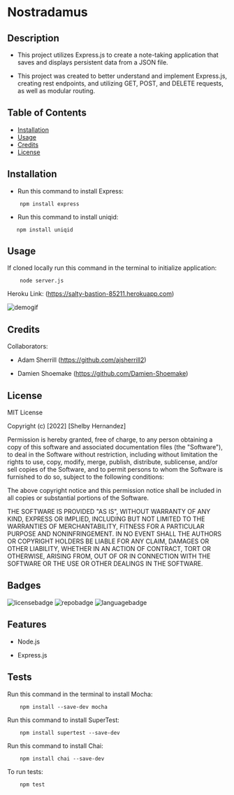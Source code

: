 # Nostradamus

## Description


- This project utilizes Express.js to create a note-taking application that saves and displays persistent data from a JSON file.

- This project was created to better understand and implement Express.js, creating rest endpoints, and utilizing GET, POST, and DELETE requests, as well as modular routing.

## Table of Contents

- [Installation](#installation)
- [Usage](#usage)
- [Credits](#credits)
- [License](#license)

## Installation

- Run this command to install Express:

```
    npm install express
```

 - Run this command to install uniqid:

 ```
    npm install uniqid
 ```

## Usage

If cloned locally run this command in the terminal to initialize application: 

```
    node server.js
```

Heroku Link: (https://salty-bastion-85211.herokuapp.com)

![demogif](public/assets/images/demo.gif)



## Credits

Collaborators:

- Adam Sherrill (https://github.com/ajsherrill2)

- Damien Shoemake (https://github.com/Damien-Shoemake)

## License

MIT License

Copyright (c) [2022] [Shelby Hernandez]

Permission is hereby granted, free of charge, to any person obtaining a copy
of this software and associated documentation files (the "Software"), to deal
in the Software without restriction, including without limitation the rights
to use, copy, modify, merge, publish, distribute, sublicense, and/or sell
copies of the Software, and to permit persons to whom the Software is
furnished to do so, subject to the following conditions:

The above copyright notice and this permission notice shall be included in all
copies or substantial portions of the Software.

THE SOFTWARE IS PROVIDED "AS IS", WITHOUT WARRANTY OF ANY KIND, EXPRESS OR
IMPLIED, INCLUDING BUT NOT LIMITED TO THE WARRANTIES OF MERCHANTABILITY,
FITNESS FOR A PARTICULAR PURPOSE AND NONINFRINGEMENT. IN NO EVENT SHALL THE
AUTHORS OR COPYRIGHT HOLDERS BE LIABLE FOR ANY CLAIM, DAMAGES OR OTHER
LIABILITY, WHETHER IN AN ACTION OF CONTRACT, TORT OR OTHERWISE, ARISING FROM,
OUT OF OR IN CONNECTION WITH THE SOFTWARE OR THE USE OR OTHER DEALINGS IN THE
SOFTWARE.

## Badges

![licensebadge](https://img.shields.io/github/license/shernandez927/nostradamus?style=for-the-badge) ![repobadge](https://img.shields.io/github/repo-size/shernandez927/nostradamus?style=for-the-badge) ![languagebadge](https://img.shields.io/github/languages/count/shernandez927/nostradamus?style=for-the-badge)

## Features

- Node.js

- Express.js


## Tests

Run this command in the terminal to install Mocha:

```
    npm install --save-dev mocha
```

Run this command to install SuperTest:

```
    npm install supertest --save-dev
```

Run this command to install Chai:

```
    npm install chai --save-dev
```
To run tests:

```
    npm test
```